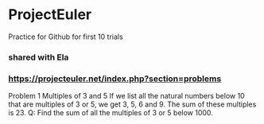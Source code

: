 # ProjectEuler
Practice for Github for first 10 trials
### shared with Ela
### https://projecteuler.net/index.php?section=problems

Problem 1 
  Multiples of 3 and 5
  If we list all the natural numbers below 10 that are multiples of 3 or 5, we get 3, 5, 6 and 9. The sum of these multiples is 23.
  Q: Find the sum of all the multiples of 3 or 5 below 1000.
